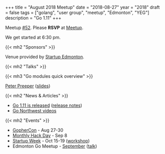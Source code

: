 +++
title = "August 2018 Meetup"
date = "2018-08-27"
year = "2018"
draft = false
tags = ["golang", "user group", "meetup", "Edmonton", "YEG"]
description = "Go 1.11"
+++

Meetup [#52](https://github.com/edmontongo/presentations/issues/85). Please **RSVP** at [Meetup](https://www.meetup.com/startupedmonton/events/bclwwpyxlbkc/).

We get started at 6:30 pm.

{{< mh2 "Sponsors" >}}

Venue provided by [Startup Edmonton](https://www.startupedmonton.com/).

{{< mh2 "Talks" >}}

{{< mh3 "Go modules quick overview" >}}

[Peter Preeper](https://github.com/ppreeper) ([slides](https://talks.godoc.org/github.com/edmontongo/presentations/2018-08/modules.slide#1))

{{< mh2 "News & Articles" >}}

- [Go 1.11 is released](https://blog.golang.org/go1.11) ([release notes](https://golang.org/doc/go1.11))
- [Go Northwest videos](https://www.youtube.com/channel/UCq9zCm9qiQ6glsz8B3kwsxw/videos)

{{< mh2 "Events" >}}

- [GopherCon](https://www.gophercon.com/) - Aug 27-30
- [Monthly Hack Day](https://www.meetup.com/startupedmonton/events/251843374/) - Sep 8
- [Startup Week](https://www.edmontonstartupweek.com/) - Oct 15-19 ([workshop](https://github.com/edmontongo/presentations/issues/86))
- Edmonton Go Meetup - [September](/meetup/2018-09/) ([talk](https://github.com/edmontongo/presentations/issues/87))
